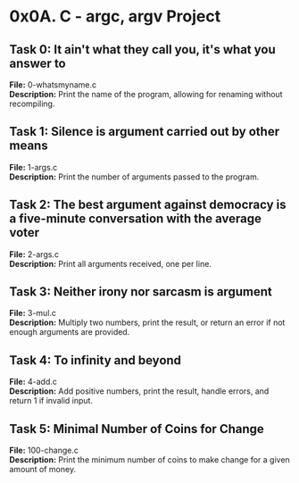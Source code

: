 # 0x0A. C - argc, argv Project

## Task 0: It ain't what they call you, it's what you answer to
**File:** 0-whatsmyname.c  
**Description:** Print the name of the program, allowing for renaming without recompiling.

## Task 1: Silence is argument carried out by other means
**File:** 1-args.c  
**Description:** Print the number of arguments passed to the program.

## Task 2: The best argument against democracy is a five-minute conversation with the average voter
**File:** 2-args.c  
**Description:** Print all arguments received, one per line.

## Task 3: Neither irony nor sarcasm is argument
**File:** 3-mul.c  
**Description:** Multiply two numbers, print the result, or return an error if not enough arguments are provided.

## Task 4: To infinity and beyond
**File:** 4-add.c  
**Description:** Add positive numbers, print the result, handle errors, and return 1 if invalid input.

## Task 5: Minimal Number of Coins for Change
**File:** 100-change.c  
**Description:** Print the minimum number of coins to make change for a given amount of money.
